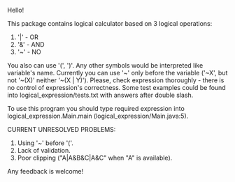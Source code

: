 Hello!

This package contains logical calculator based on 3 logical operations:
1. '|' - OR
2. '&' - AND
3. '~' - NO

You also can use '(', ')'. Any other symbols would be interpreted like variable's name.
Currently you can use '\~' only before the variable ('\~X', but not '\~(X)' neither '\~(X | Y)').
Please, check expression thoroughly - there is no control of expression's correctness. Some test examples could be found into logical_expression/tests.txt with answers after double slash.

To use this program you should type required expression into logical_expression.Main.main
(logical_expression/Main.java:5).

CURRENT UNRESOLVED PROBLEMS:
1. Using '~' before '('.
2. Lack of validation.
3. Poor clipping ("A|A&B&C|A&C" when "A" is available).

Any feedback is welcome!
 
